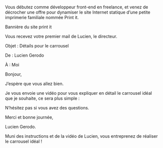 Vous débutez comme développeur front-end en freelance, et venez de décrocher une offre pour dynamiser le site Internet statique d’une petite imprimerie familiale nommée Print it.

 
Bannière du site print it

 

Vous recevez votre premier mail de Lucien, le directeur.

Objet : Détails pour le carrousel

De : Lucien Gerodo

À : Moi

Bonjour, 

 

J’espère que vous allez bien.

 

Je vous envoie une vidéo pour vous expliquer en détail le carrousel idéal que je souhaite, ce sera plus simple : 

N’hésitez pas si vous avez des questions. 

 

Merci et bonne journée, 

 

Lucien Gerodo.

Muni des instructions et de la vidéo de Lucien, vous entreprenez de réaliser le carrousel idéal !

